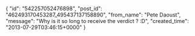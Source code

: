  {
   "id": "542257052476898",
   "post_id": "462493170453287_495437137158890",
   "from_name": "Pete Daoust",
   "message": "Why is it so long to receive the verdict ? :D",
   "created_time": "2013-07-29T03:46:15+0000"
 }
